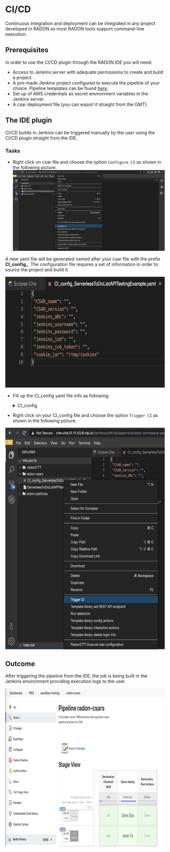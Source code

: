 # CI/CD
Continuous integration and deployment can be integrated in any project developed in RADON as most RADON tools support command-line execution.

##  Prerequisites
In order to use the CI/CD plugin through the RADON IDE you will need:
- Access to Jenkins server with adequate permissions to create and build a project.
- A pre-made Jenkins project configured to execute the pipeline of your choice. Pipeline templates can be found [here](https://github.com/radon-h2020/radon-cicd-templates).
-   Set up of AWS credentials as secret environment variables in the Jenkins server.
- A csar deployment file (you can export it straight from the GMT).
 
## The IDE plugin
CI/CD builds in Jenkins can be triggered manually by the user using the CI/CD plugin straight from the IDE. 
### Tasks
- Right click on csar file and choose the option `Configure CI` as shown in the following picture.
![](img/CICD-configureCI.png)

A new yaml file will be generated named after your csar file with the prefix **CI_config_**. The configuration file requires a set of information in order to source the project and build it.

<img src="img/CICD-configuration_file.png" height="350">

- Fill up the CI_config yaml file info as following:
	<details>
      <summary>CI_config</summary>

    ```
    {
    "CSAR_name": "YOUR_CSAR_NAME",
    "CSAR_version": "YOUR_CSAR_VERSION",
    "Jenkins_URL": "YOUR_JENKINS_URL",
    "Jenkins_username": "YOUR_JENKINS_USERNAME",
    "Jenkins_password": "YOUR_JENKINS_PASSWORD",
    "Jenkins_job": "YOUR_JENKINS_JOB_NAME",
    "Jenkins_job_token": "YOUR_JENKINS_JOB_TOKEN",
    "cookie_jar": "/tmp/cookies"
    }
    ```
 - Right click on your CI_config file and choose the option `Trigger CI` as shown in the following picture.
 
 <img src="img/CICD-triggerCI.png" height="700">
	
## Outcome
After triggering the pipeline from the IDE, the job is being built in the Jenkins environment providing execution logs to the user.

<img src="img/CICD-builds.png" height="500">


